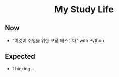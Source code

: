 <p align="center">
  <h1 align="center">My Study Life</h1>

  <p align="center">
    
## Now

* "이것이 취업을 위한 코딩 테스트다" with Python

## Expected

* Thinking  $\cdots$
